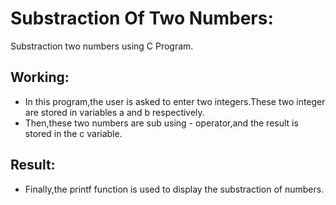 # Substraction Of Two Numbers:
Substraction two numbers using C Program.

## Working:
- In this program,the user is asked to enter two integers.These two integer are stored in variables a and b respectively.
-  Then,these two numbers are sub using - operator,and the result is stored in the c variable.

## Result:

- Finally,the printf function is used to display the substraction of numbers. 